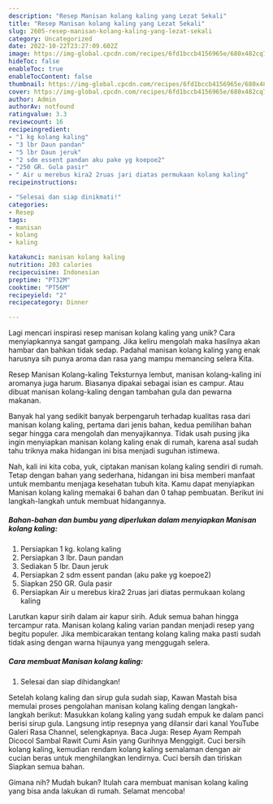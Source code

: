 ```yaml
---
description: "Resep Manisan kolang kaling yang Lezat Sekali"
title: "Resep Manisan kolang kaling yang Lezat Sekali"
slug: 2605-resep-manisan-kolang-kaling-yang-lezat-sekali
category: Uncategorized
date: 2022-10-22T23:27:09.602Z
image: https://img-global.cpcdn.com/recipes/6fd1bccb4156965e/680x482cq70/manisan-kolang-kaling-foto-resep-utama.jpg
hideToc: false
enableToc: true
enableTocContent: false
thumbnail: https://img-global.cpcdn.com/recipes/6fd1bccb4156965e/680x482cq70/manisan-kolang-kaling-foto-resep-utama.jpg
cover: https://img-global.cpcdn.com/recipes/6fd1bccb4156965e/680x482cq70/manisan-kolang-kaling-foto-resep-utama.jpg
author: Admin
authorAv: notfound
ratingvalue: 3.3
reviewcount: 16
recipeingredient:
- "1 kg kolang kaling"
- "3 lbr Daun pandan"
- "5 lbr Daun jeruk"
- "2 sdm essent pandan aku pake yg koepoe2"
- "250 GR. Gula pasir"
- " Air u merebus kira2 2ruas jari diatas permukaan kolang kaling"
recipeinstructions:

- "Selesai dan siap dinikmati!"
categories:
- Resep
tags:
- manisan
- kolang
- kaling

katakunci: manisan kolang kaling 
nutrition: 203 calories
recipecuisine: Indonesian
preptime: "PT32M"
cooktime: "PT56M"
recipeyield: "2"
recipecategory: Dinner

---
```





Lagi mencari inspirasi resep manisan kolang kaling yang unik? Cara menyiapkannya sangat gampang. Jika keliru mengolah maka hasilnya akan hambar dan bahkan tidak sedap. Padahal manisan kolang kaling yang enak harusnya sih punya aroma dan rasa yang mampu memancing selera Kita.





Resep Manisan Kolang-kaling Teksturnya lembut, manisan kolang-kaling ini aromanya juga harum. Biasanya dipakai sebagai isian es campur. Atau dibuat manisan kolang-kaling dengan tambahan gula dan pewarna makanan.

Banyak hal yang sedikit banyak berpengaruh terhadap kualitas rasa dari manisan kolang kaling, pertama dari jenis bahan, kedua pemilihan bahan segar hingga cara mengolah dan menyajikannya. Tidak usah pusing jika ingin menyiapkan manisan kolang kaling enak di rumah, karena asal sudah tahu triknya maka hidangan ini bisa menjadi suguhan istimewa.






Nah, kali ini kita coba, yuk, ciptakan manisan kolang kaling sendiri di rumah. Tetap dengan bahan yang sederhana, hidangan ini bisa memberi manfaat untuk membantu menjaga kesehatan tubuh kita. Kamu dapat menyiapkan Manisan kolang kaling memakai 6 bahan dan 0 tahap pembuatan. Berikut ini langkah-langkah untuk membuat hidangannya.

<!--inarticleads1-->

##### Bahan-bahan dan bumbu yang diperlukan dalam menyiapkan Manisan kolang kaling:

1. Persiapkan 1 kg. kolang kaling
1. Persiapkan 3 lbr. Daun pandan
1. Sediakan 5 lbr. Daun jeruk
1. Persiapkan 2 sdm essent pandan (aku pake yg koepoe2)
1. Siapkan 250 GR. Gula pasir
1. Persiapkan  Air u merebus kira2 2ruas jari diatas permukaan kolang kaling


Larutkan kapur sirih dalam air kapur sirih. Aduk semua bahan hingga tercampur rata. Manisan kolang kaling varian pandan menjadi resep yang begitu populer. Jika membicarakan tentang kolang kaling maka pasti sudah tidak asing dengan warna hijaunya yang menggugah selera. 

<!--inarticleads2-->

##### Cara membuat Manisan kolang kaling:


1. Selesai dan siap dihidangkan!

Setelah kolang kaling dan sirup gula sudah siap, Kawan Mastah bisa memulai proses pengolahan manisan kolang kaling dengan langkah-langkah berikut: Masukkan kolang kaling yang sudah empuk ke dalam panci berisi sirup gula. Langsung intip resepnya yang dilansir dari kanal YouTube Galeri Rasa Channel, selengkapnya. Baca Juga: Resep Ayam Rempah Dicocol Sambal Rawit Cumi Asin yang Gurihnya Menggigit. Cuci bersih kolang kaling, kemudian rendam kolang kaling semalaman dengan air cucian beras untuk menghilangkan lendirnya. Cuci bersih dan tiriskan Siapkan semua bahan. 

Gimana nih? Mudah bukan? Itulah cara membuat manisan kolang kaling yang bisa anda lakukan di rumah. Selamat mencoba!
